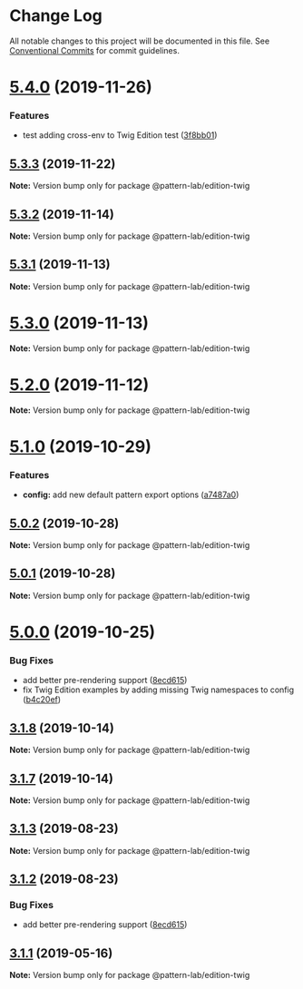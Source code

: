 # Change Log

All notable changes to this project will be documented in this file.
See [Conventional Commits](https://conventionalcommits.org) for commit guidelines.

# [5.4.0](https://github.com/pattern-lab/patternlab-node/compare/v5.3.3...v5.4.0) (2019-11-26)


### Features

* test adding cross-env to Twig Edition test ([3f8bb01](https://github.com/pattern-lab/patternlab-node/commit/3f8bb01bc4e96a0aba61c213ea1619c02593defc))





## [5.3.3](https://github.com/pattern-lab/patternlab-node/compare/v5.3.2...v5.3.3) (2019-11-22)

**Note:** Version bump only for package @pattern-lab/edition-twig






## [5.3.2](https://github.com/pattern-lab/patternlab-node/compare/v5.3.1...v5.3.2) (2019-11-14)

**Note:** Version bump only for package @pattern-lab/edition-twig





## [5.3.1](https://github.com/pattern-lab/patternlab-node/compare/v5.3.0...v5.3.1) (2019-11-13)

**Note:** Version bump only for package @pattern-lab/edition-twig





# [5.3.0](https://github.com/pattern-lab/patternlab-node/compare/v5.2.0...v5.3.0) (2019-11-13)

**Note:** Version bump only for package @pattern-lab/edition-twig





# [5.2.0](https://github.com/pattern-lab/patternlab-node/compare/v5.1.0...v5.2.0) (2019-11-12)

**Note:** Version bump only for package @pattern-lab/edition-twig






# [5.1.0](https://github.com/pattern-lab/patternlab-node/compare/v5.0.2...v5.1.0) (2019-10-29)


### Features

* **config:** add new default pattern export options ([a7487a0](https://github.com/pattern-lab/patternlab-node/commit/a7487a0681cb11e6f3c5c8eaefd62e5648ad5ea3))





## [5.0.2](https://github.com/pattern-lab/patternlab-node/compare/v5.0.1...v5.0.2) (2019-10-28)

**Note:** Version bump only for package @pattern-lab/edition-twig





## [5.0.1](https://github.com/pattern-lab/patternlab-node/compare/v5.0.0...v5.0.1) (2019-10-28)

**Note:** Version bump only for package @pattern-lab/edition-twig





# [5.0.0](https://github.com/pattern-lab/patternlab-node/compare/v3.0.0-beta.3...v5.0.0) (2019-10-25)


### Bug Fixes

* add better pre-rendering support ([8ecd615](https://github.com/pattern-lab/patternlab-node/commit/8ecd6159a89232f42e0a9dc3c688b6e21de8fc30))
* fix Twig Edition examples by adding missing Twig namespaces to config ([b4c20ef](https://github.com/pattern-lab/patternlab-node/commit/b4c20ef88ee0d3010760584c6f05ff7f92b711a6))






## [3.1.8](https://github.com/pattern-lab/patternlab-node/compare/@pattern-lab/edition-twig@3.1.7...@pattern-lab/edition-twig@3.1.8) (2019-10-14)

**Note:** Version bump only for package @pattern-lab/edition-twig






## [3.1.7](https://github.com/pattern-lab/patternlab-node/compare/@pattern-lab/edition-twig@3.1.6...@pattern-lab/edition-twig@3.1.7) (2019-10-14)

**Note:** Version bump only for package @pattern-lab/edition-twig






## [3.1.3](https://github.com/pattern-lab/patternlab-node/compare/@pattern-lab/edition-twig@3.1.2...@pattern-lab/edition-twig@3.1.3) (2019-08-23)

**Note:** Version bump only for package @pattern-lab/edition-twig





## [3.1.2](https://github.com/pattern-lab/patternlab-node/compare/@pattern-lab/edition-twig@3.1.1...@pattern-lab/edition-twig@3.1.2) (2019-08-23)


### Bug Fixes

* add better pre-rendering support ([8ecd615](https://github.com/pattern-lab/patternlab-node/commit/8ecd615))






## [3.1.1](https://github.com/sghoweri/patternlab-node/compare/@pattern-lab/edition-twig@3.1.0...@pattern-lab/edition-twig@3.1.1) (2019-05-16)

**Note:** Version bump only for package @pattern-lab/edition-twig
